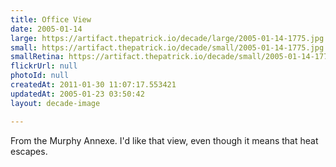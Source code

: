 ```yaml
---
title: Office View
date: 2005-01-14
large: https://artifact.thepatrick.io/decade/large/2005-01-14-1775.jpg
small: https://artifact.thepatrick.io/decade/small/2005-01-14-1775.jpg
smallRetina: https://artifact.thepatrick.io/decade/small/2005-01-14-1775@2x.jpg
flickrUrl: null
photoId: null
createdAt: 2011-01-30 11:07:17.553421
updatedAt: 2005-01-23 03:50:42
layout: decade-image

---
```

From the Murphy Annexe. I'd like that view, even though it means that heat escapes.
